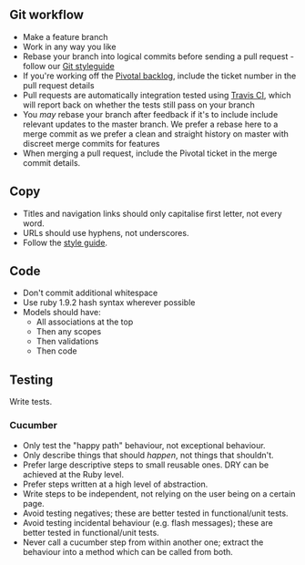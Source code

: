 ## Git workflow ##

- Make a feature branch
- Work in any way you like
- Rebase your branch into logical commits before sending a pull request -
  follow our [Git styleguide](https://github.com/alphagov/styleguides/blob/master/git.md)
- If you're working off the [Pivotal backlog](https://www.pivotaltracker.com/s/projects/367813),
  include the ticket number in the pull request details
- Pull requests are automatically integration tested using [Travis CI](https://travis-ci.org/alphagov/whitehall),
  which will report back on whether the tests still pass on your
  branch
- You *may* rebase your branch after feedback if it's to include include relevant updates to the master branch. We prefer a rebase here to a merge commit as we prefer a clean and straight history on master with discreet merge commits for features
- When merging a pull request, include the Pivotal ticket in the merge commit details.

## Copy ##

- Titles and navigation links should only capitalise first letter, not every word.
- URLs should use hyphens, not underscores.
- Follow the [style guide](https://www.gov.uk/designprinciples/styleguide).

## Code ##

- Don't commit additional whitespace
- Use ruby 1.9.2 hash syntax wherever possible
- Models should have:
  - All associations at the top
  - Then any scopes
  - Then validations
  - Then code

## Testing ##

Write tests.

### Cucumber ###

- Only test the "happy path" behaviour, not exceptional behaviour.
- Only describe things that should *happen*, not things that shouldn't.
- Prefer large descriptive steps to small reusable ones.  DRY can be achieved at the Ruby level.
- Prefer steps written at a high level of abstraction.
- Write steps to be independent, not relying on the user being on a certain page.
- Avoid testing negatives; these are better tested in functional/unit tests.
- Avoid testing incidental behaviour (e.g. flash messages); these are better tested in functional/unit tests.
- Never call a cucumber step from within another one; extract the behaviour into a method which can be called from both.